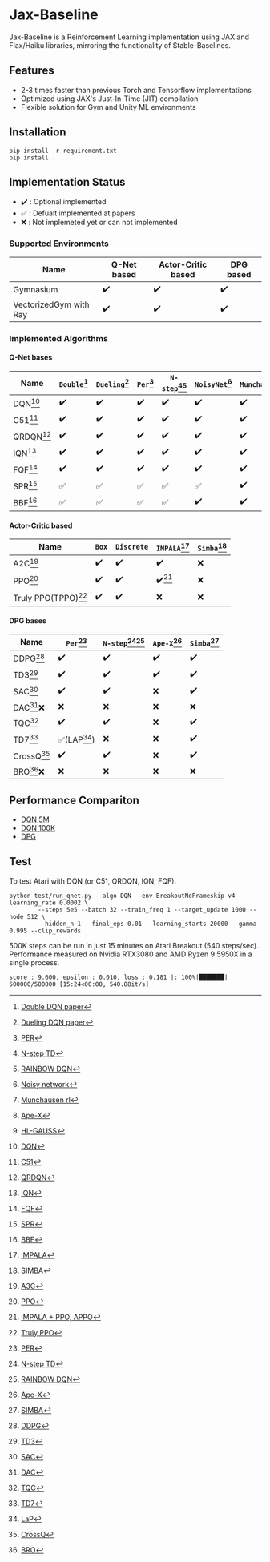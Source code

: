 # Jax-Baseline

Jax-Baseline is a Reinforcement Learning implementation using JAX and Flax/Haiku libraries, mirroring the functionality of Stable-Baselines.

## Features

- 2-3 times faster than previous Torch and Tensorflow implementations
- Optimized using JAX's Just-In-Time (JIT) compilation
- Flexible solution for Gym and Unity ML environments

## Installation

```
pip install -r requirement.txt
pip install .
```

## Implementation Status

- :heavy_check_mark: : Optional implemented
- :white_check_mark: : Defualt implemented at papers
- :x: : Not implemeted yet or can not implemented

### Supported Environments

| **Name**               | **Q-Net based**    | **Actor-Critic based** | **DPG based**      |
| ---------------------- | ------------------ | ---------------------- | ------------------ |
| Gymnasium              | :heavy_check_mark: | :heavy_check_mark:     | :heavy_check_mark: |
| VectorizedGym with Ray | :heavy_check_mark: | :heavy_check_mark:     | :heavy_check_mark: |

### Implemented Algorithms

#### Q-Net bases

| **Name**      | `Double`[^DOUBLE]  | `Dueling`[^DUELING] | `Per`[^PER]        | `N-step`[^NSTEP][^RAINBOW] | `NoisyNet`[^NOISY] | `Munchausen`[^MUNCHAUSEN] | `Ape-X`[^APEX]     | `HL-Gauss`[^HL_GAUSS] |
| ------------- | ------------------ | ------------------- | ------------------ | -------------------------- | ------------------ | ------------------------- | ------------------ | --------------------- |
| DQN[^DQN]     | :heavy_check_mark: | :heavy_check_mark:  | :heavy_check_mark: | :heavy_check_mark:         | :heavy_check_mark: | :heavy_check_mark:        | :heavy_check_mark: | :x:                   |
| C51[^C51]     | :heavy_check_mark: | :heavy_check_mark:  | :heavy_check_mark: | :heavy_check_mark:         | :heavy_check_mark: | :heavy_check_mark:        | :heavy_check_mark: | :heavy_check_mark:    |
| QRDQN[^QRDQN] | :heavy_check_mark: | :heavy_check_mark:  | :heavy_check_mark: | :heavy_check_mark:         | :heavy_check_mark: | :heavy_check_mark:        | :heavy_check_mark: | :x:                   |
| IQN[^IQN]     | :heavy_check_mark: | :heavy_check_mark:  | :heavy_check_mark: | :heavy_check_mark:         | :heavy_check_mark: | :heavy_check_mark:        | :x:                | :x:                   |
| FQF[^FQF]     | :heavy_check_mark: | :heavy_check_mark:  | :heavy_check_mark: | :heavy_check_mark:         | :heavy_check_mark: | :heavy_check_mark:        | :x:                | :x:                   |
| SPR[^SPR]     | :white_check_mark: | :white_check_mark:  | :white_check_mark: | :white_check_mark:         | :white_check_mark: | :heavy_check_mark:        | :x:                | :heavy_check_mark:    |
| BBF[^BBF]     | :white_check_mark: | :white_check_mark:  | :white_check_mark: | :white_check_mark:         | :heavy_check_mark: | :heavy_check_mark:        | :x:                | :heavy_check_mark:    |

#### Actor-Critic based

| **Name**               | `Box`              | `Discrete`         | `IMPALA`[^IMPALA]         | `Simba`[^SIMBA] |
| ---------------------- | ------------------ | ------------------ | ------------------------- | --------------- |
| A2C[^A3C]              | :heavy_check_mark: | :heavy_check_mark: | :heavy_check_mark:        | :x:             |
| PPO[^PPO]              | :heavy_check_mark: | :heavy_check_mark: | :heavy_check_mark:[^APPO] | :x:             |
| Truly PPO(TPPO)[^TPPO] | :heavy_check_mark: | :heavy_check_mark: | :x:                       | :x:             |

#### DPG bases

| **Name**        | `Per`[^PER]                   | `N-step`[^NSTEP][^RAINBOW] | `Ape-X`[^APEX]     | `Simba`[^SIMBA]    |
| --------------- | ----------------------------- | -------------------------- | ------------------ | ------------------ |
| DDPG[^DDPG]     | :heavy_check_mark:            | :heavy_check_mark:         | :heavy_check_mark: | :heavy_check_mark: |
| TD3[^TD3]       | :heavy_check_mark:            | :heavy_check_mark:         | :heavy_check_mark: | :heavy_check_mark: |
| SAC[^SAC]       | :heavy_check_mark:            | :heavy_check_mark:         | :x:                | :heavy_check_mark: |
| DAC[^DAC]:x:    | :x:                           | :x:                        | :x:                | :x:                |
| TQC[^TQC]       | :heavy_check_mark:            | :heavy_check_mark:         | :x:                | :heavy_check_mark: |
| TD7[^TD7]       | :white_check_mark:(LAP[^LaP]) | :x:                        | :x:                | :heavy_check_mark: |
| CrossQ[^CrossQ] | :heavy_check_mark:            | :heavy_check_mark:         | :x:                | :heavy_check_mark: |
| BRO[^BRO]:x:    | :x:                           | :x:                        | :x:                | :x:                |

## Performance Compariton

- [DQN 5M](docs/dqn_5m.md)
- [DQN 100K](docs/dqn_100k.md)
- [DPG](docs/dpg_comparison.md)

## Test

To test Atari with DQN (or C51, QRDQN, IQN, FQF):

```
python test/run_qnet.py --algo DQN --env BreakoutNoFrameskip-v4 --learning_rate 0.0002 \
		--steps 5e5 --batch 32 --train_freq 1 --target_update 1000 --node 512 \
		--hidden_n 1 --final_eps 0.01 --learning_starts 20000 --gamma 0.995 --clip_rewards
```

500K steps can be run in just 15 minutes on Atari Breakout (540 steps/sec).
Performance measured on Nvidia RTX3080 and AMD Ryzen 9 5950X in a single process.

```
score : 9.600, epsilon : 0.010, loss : 0.181 |: 100%|███████| 500000/500000 [15:24<00:00, 540.88it/s]
```

[^DOUBLE]: [Double DQN paper](https://arxiv.org/abs/1509.06461)

[^DUELING]: [Dueling DQN paper](https://arxiv.org/abs/1511.06581)

[^PER]: [PER](https://arxiv.org/abs/1511.05952)

[^NSTEP]: [N-step TD](https://link.springer.com/article/10.1007/BF00115009)

[^RAINBOW]: [RAINBOW DQN](https://arxiv.org/abs/1710.02298)

[^NOISY]: [Noisy network](https://arxiv.org/abs/1706.10295)

[^MUNCHAUSEN]: [Munchausen rl](https://arxiv.org/abs/2007.14430)

[^APEX]: [Ape-X](https://arxiv.org/abs/1803.00933)

[^HL_GAUSS]: [HL-GAUSS](https://arxiv.org/abs/2403.03950)

[^DQN]: [DQN](https://arxiv.org/abs/1312.5602v1)

[^C51]: [C51](https://arxiv.org/abs/1707.06887)

[^QRDQN]: [QRDQN](https://arxiv.org/abs/1710.10044)

[^IQN]: [IQN](https://arxiv.org/abs/1806.06923)

[^FQF]: [FQF](https://arxiv.org/abs/1911.02140)

[^SPR]: [SPR](https://arxiv.org/abs/2007.05929)

[^BBF]: [BBF](https://arxiv.org/abs/2305.19452)

[^IMPALA]: [IMPALA](https://arxiv.org/abs/1802.01561)

[^SIMBA]: [SIMBA](https://arxiv.org/abs/2410.09754)

[^A3C]: [A3C](https://arxiv.org/pdf/1602.01783)

[^PPO]: [PPO](https://arxiv.org/abs/1707.06347)

[^APPO]: [IMPALA + PPO, APPO](https://docs.ray.io/en/latest/rllib/rllib-algorithms.html#appo)

[^TPPO]: [Truly PPO](https://arxiv.org/abs/1903.07940)

[^DDPG]: [DDPG](https://arxiv.org/abs/1509.02971)

[^TD3]: [TD3](https://arxiv.org/abs/1802.09477)

[^SAC]: [SAC](https://arxiv.org/abs/1812.05905)

[^DAC]: [DAC](https://arxiv.org/abs/2310.19527)

[^TQC]: [TQC](https://arxiv.org/abs/2005.04269)

[^TD7]: [TD7](https://arxiv.org/abs/2306.02451)

[^LaP]: [LaP](https://arxiv.org/abs/2007.06049)

[^CrossQ]: [CrossQ](https://arxiv.org/abs/1902.05605)

[^BRO]: [BRO](https://arxiv.org/abs/2405.16158)
